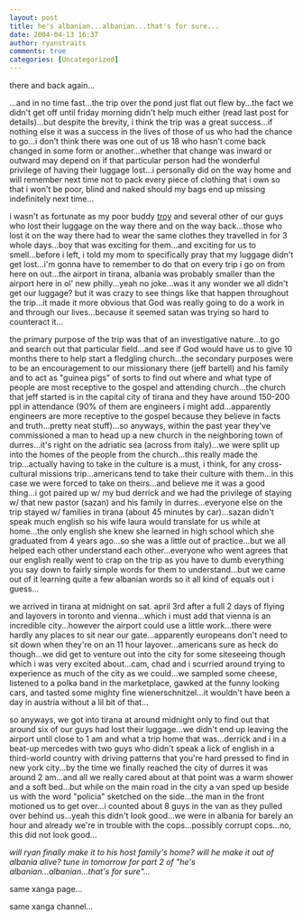 ```yaml
---
layout: post
title: he's albanian...albanian...that's for sure...
date: 2004-04-13 16:37
author: ryanstraits
comments: true
categories: [Uncategorized]
---
```

there and back again...

...and in no time fast...the trip over the pond just flat out flew by...the fact we didn't get off until friday morning didn't help much either (read last post for details)...but despite the brevity, i think the trip was a great success...if nothing else it was a success in the lives of those of us who had the chance to go...i don't think there was one out of us 18 who hasn't come back changed in some form or another...whether that change was inward or outward may depend on if that particular person had the wonderful privilege of having their luggage lost...i personally did on the way home and will remember next time not to pack every piece of clothing that i own so that i won't be poor, blind and naked should my bags end up missing indefinitely next time...

i wasn't as fortunate as my poor buddy <a href="http://www.xanga.com/abertroyle" target="_new">troy</a> and several other of our guys who lost their luggage on the way there and on the way back...those who lost it on the way there had to wear the same clothes they travelled in for 3 whole days...boy that was exciting for them...and exciting for us to smell...before i left, i told my mom to specifically pray that my luggage didn't get lost...i'm gonna have to remember to do that on every trip i go on from here on out...the airport in tirana, albania was probably smaller than the airport here in ol' new philly...yeah no joke...was it any wonder we all didn't get our luggage? but it was crazy to see things like that happen throughout the trip...it made it more obvious that God was really going to do a work in and through our lives...because it seemed satan was trying so hard to counteract it...

the primary purpose of the trip was that of an investigative nature...to go and search out that particular field...and see if God would have us to give 10 months there to help start a fledgling church...the secondary purposes were to be an encouragement to our missionary there (jeff bartell) and his family and to act as "guinea pigs" of sorts to find out where and what type of people are most receptive to the gospel and attending church...the church that jeff started is in the capital city of tirana and they have around 150-200 ppl in attendance (90% of them are engineers i might add...apparently engineers are more receptive to the gospel because they believe in facts and truth...pretty neat stuff)...so anyways, within the past year they've commissioned a man to head up a new church in the neighboring town of durres...it's right on the adriatic sea (across from italy)...we were split up into the homes of the people from the church...this really made the trip...actually having to take in the culture is a must, i think, for any cross-cultural missions trip...americans tend to take their culture with them...in this case we were forced to take on theirs...and believe me it was a good thing...i got paired up w/ my bud derrick and we had the privilege of staying w/ that new pastor (sazan) and his family in durres...everyone else on the trip stayed w/ families in tirana (about 45 minutes by car)...sazan didn't speak much english so his wife laura would translate for us while at home...the only english she knew she learned in high school which she graduated from 4 years ago...so she was a little out of practice...but we all helped each other understand each other...everyone who went agrees that our english really went to crap on the trip as you have to dumb everything you say down to fairly simple words for them to understand...but we came out of it learning quite a few albanian words so it all kind of equals out i guess...

we arrived in tirana at midnight on sat. april 3rd after a full 2 days of flying and layovers in toronto and vienna...which i must add that vienna is an incredible city...however the airport could use a little work...there were hardly any places to sit near our gate...apparently europeans don't need to sit down when they're on an 11 hour layover...americans sure as heck do though...we did get to venture out into the city for some siteseeing though which i was very excited about...cam, chad and i scurried around trying to experience as much of the city as we could...we sampled some cheese, listened to a polka band in the marketplace, gawked at the funny looking cars, and tasted some mighty fine wienerschnitzel...it wouldn't have been a day in austria without a lil bit of that...

so anyways, we got into tirana at around midnight only to find out that around six of our guys had lost their luggage...we didn't end up leaving the airport until close to 1 am and what a trip home that was...derrick and i in a beat-up mercedes with two guys who didn't speak a lick of english in a third-world country with driving patterns that you're hard pressed to find in new york city...by the time we finally reached the city of durres it was around 2 am...and all we really cared about at that point was a warm shower and a soft bed...but while on the main road in the city a van sped up beside us with the word "policia" sketched on the side...the man in the front motioned us to get over...i counted about 8 guys in the van as they pulled over behind us...yeah this didn't look good...we were in albania for barely an hour and already we're in trouble with the cops...possibly corrupt cops...no, this did not look good...

<em>will ryan finally make it to his host family's home? will he make it out of albania alive? tune in tomorrow for part 2 of "he's albanian...albanian...that's for sure"...</em>

same xanga page...

same xanga channel...
